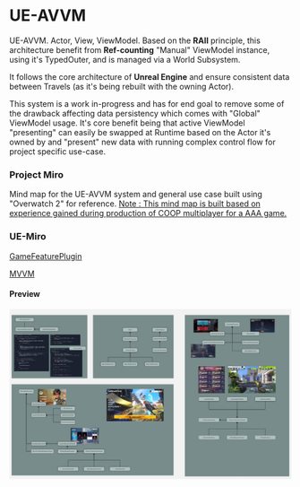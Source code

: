 # UE-AVVM

UE-AVVM. Actor, View, ViewModel. Based on the **RAII** principle, this architecture benefit from **Ref-counting** "Manual" ViewModel instance, using it's TypedOuter<Actor>, and is managed via a World Subsystem.

It follows the core architecture of **Unreal Engine** and ensure consistent data between Travels (as it's being rebuilt with the owning Actor).

This system is a work in-progress and has for end goal to remove some of the drawback affecting data persistency which comes with "Global" ViewModel usage. It's core benefit being that active ViewModel "presenting" can easily
be swapped at Runtime based on the Actor it's owned by and "present" new data with running complex control flow for project specific use-case.

### Project Miro

Mind map for the UE-AVVM system and general use case built using "Overwatch 2" for reference. [Note : This mind map is built based on experience gained during production of COOP multiplayer for a AAA game.](https://miro.com/welcomeonboard/bmZmV0ZtQko0Q1U1Y1BjcUdlOEVubkNaWlY5Ulo1Zm44dURNbTI2YlJ2ZFhSNkRZVFNSMVROVzQ3MXpKZ0V0NlMyb1VVY3d1bENxeTFhS2VZcG44L3BrK1c4REtRNkJ4MGhJYjlidlhDdVZKMVZTcVhYck1zcHFVd0t5aGxQK0JyVmtkMG5hNDA3dVlncnBvRVB2ZXBnPT0hdjE=?share_link_id=554815863683)

### UE-Miro

[GameFeaturePlugin](https://miro.com/app/board/uXjVI9C3ofk=/?share_link_id=470254566267)

[MVVM]()

#### Preview

![Mindmap](https://github.com/guyllaumedemers/UE-AVVM/blob/master/Content/gitRes/MindmapPreview.jpg)

